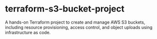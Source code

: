 # terraform-s3-bucket-project
A hands-on Terraform project to create and manage AWS S3 buckets, including resource provisioning, access control, and object uploads using infrastructure as code.
